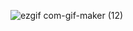 ![ezgif com-gif-maker (12)](https://user-images.githubusercontent.com/13710309/163819163-b52a7036-b4eb-4f5b-b935-f30e414bbeb4.gif)
